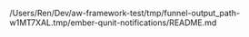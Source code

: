 /Users/Ren/Dev/aw-framework-test/tmp/funnel-output_path-w1MT7XAL.tmp/ember-qunit-notifications/README.md